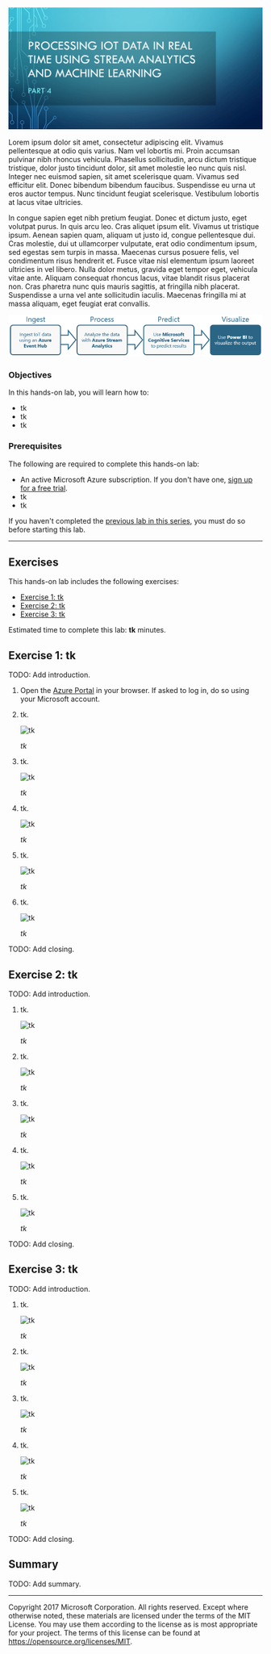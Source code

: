 ![](Images/header.png)

Lorem ipsum dolor sit amet, consectetur adipiscing elit. Vivamus pellentesque at odio quis varius. Nam vel lobortis mi. Proin accumsan pulvinar nibh rhoncus vehicula. Phasellus sollicitudin, arcu dictum tristique tristique, dolor justo tincidunt dolor, sit amet molestie leo nunc quis nisl. Integer nec euismod sapien, sit amet scelerisque quam. Vivamus sed efficitur elit. Donec bibendum bibendum faucibus. Suspendisse eu urna ut eros auctor tempus. Nunc tincidunt feugiat scelerisque. Vestibulum lobortis at lacus vitae ultricies.

In congue sapien eget nibh pretium feugiat. Donec et dictum justo, eget volutpat purus. In quis arcu leo. Cras aliquet ipsum elit. Vivamus ut tristique ipsum. Aenean sapien quam, aliquam ut justo id, congue pellentesque dui. Cras molestie, dui ut ullamcorper vulputate, erat odio condimentum ipsum, sed egestas sem turpis in massa. Maecenas cursus posuere felis, vel condimentum risus hendrerit et. Fusce vitae nisl elementum ipsum laoreet ultricies in vel libero. Nulla dolor metus, gravida eget tempor eget, vehicula vitae ante. Aliquam consequat rhoncus lacus, vitae blandit risus placerat non. Cras pharetra nunc quis mauris sagittis, at fringilla nibh placerat. Suspendisse a urna vel ante sollicitudin iaculis. Maecenas fringilla mi at massa aliquam, eget feugiat erat convallis.

![](Images/road-map-4.png)

<a name="Objectives"></a>
### Objectives ###

In this hands-on lab, you will learn how to:

- tk
- tk
- tk

<a name="Prerequisites"></a>
### Prerequisites ###

The following are required to complete this hands-on lab:

- An active Microsoft Azure subscription. If you don't have one, [sign up for a free trial](http://aka.ms/WATK-FreeTrial).
- tk
- tk

If you haven't completed the [previous lab in this series](#), you must do so before starting this lab.

---

<a name="Exercises"></a>
## Exercises ##

This hands-on lab includes the following exercises:

- [Exercise 1: tk](#Exercise1)
- [Exercise 2: tk](#Exercise2)
- [Exercise 3: tk](#Exercise3)

Estimated time to complete this lab: **tk** minutes.

<a name="Exercise1"></a>
## Exercise 1: tk ##

TODO: Add introduction.

1. Open the [Azure Portal](https://portal.azure.com) in your browser. If asked to log in, do so using your Microsoft account.

1. tk.

	![tk](Images/tk.png)

	_tk_

1. tk.

	![tk](Images/tk.png)

	_tk_

1. tk.

	![tk](Images/tk.png)

	_tk_

1. tk.

	![tk](Images/tk.png)

	_tk_

1. tk.

	![tk](Images/tk.png)

	_tk_

TODO: Add closing.

<a name="Exercise2"></a>
## Exercise 2: tk ##

TODO: Add introduction.

1. tk.

	![tk](Images/tk.png)

	_tk_

1. tk.

	![tk](Images/tk.png)

	_tk_

1. tk.

	![tk](Images/tk.png)

	_tk_

1. tk.

	![tk](Images/tk.png)

	_tk_

1. tk.

	![tk](Images/tk.png)

	_tk_

TODO: Add closing.

<a name="Exercise3"></a>
## Exercise 3: tk ##

TODO: Add introduction.

1. tk.

	![tk](Images/tk.png)

	_tk_

1. tk.

	![tk](Images/tk.png)

	_tk_

1. tk.

	![tk](Images/tk.png)

	_tk_

1. tk.

	![tk](Images/tk.png)

	_tk_

1. tk.

	![tk](Images/tk.png)

	_tk_

TODO: Add closing.

<a name="Summary"></a>
## Summary ##

TODO: Add summary.

---

Copyright 2017 Microsoft Corporation. All rights reserved. Except where otherwise noted, these materials are licensed under the terms of the MIT License. You may use them according to the license as is most appropriate for your project. The terms of this license can be found at https://opensource.org/licenses/MIT.
